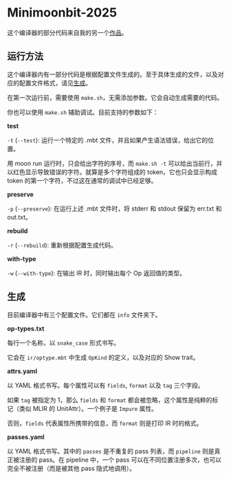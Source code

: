 # Minimoonbit-2025

这个编译器的部分代码来自我的另一个[作品](https://github.com/AdUhTkJm/sysy-competition)。

## 运行方法

这个编译器内有一部分代码是根据配置文件生成的。至于具体生成的文件，以及对应的配置文件格式，请见[生成](#生成)。

在第一次运行前，需要使用 `make.sh`，无需添加参数。它会自动生成需要的代码。

你也可以使用 `make.sh` 辅助调试。目前支持的参数如下：

**test**

`-t` (`--test`): 运行一个特定的 .mbt 文件，并且如果产生语法错误，给出它的位置。

用 moon run 运行时，只会给出字符的序号，而 `make.sh -t` 可以给出当前行，并以红色显示导致错误的字符。就算是多个字符组成的 token，它也只会显示构成 token 的第一个字符，不过这在通常的调试中已经足够。

**preserve**

`-p` (`--preserve`): 在运行上述 .mbt 文件时，将 stderr 和 stdout 保留为 err.txt 和 out.txt。

**rebuild**

`-r` (`--rebuild`): 重新根据配置生成代码。

**with-type**

`-w` (`--with-type`): 在输出 IR 时，同时输出每个 Op 返回值的类型。

## 生成

目前编译器中有三个配置文件。它们都在 `info` 文件夹下。

**op-types.txt**

每行一个名称，以 `snake_case` 形式书写。

它会在 `ir/optype.mbt` 中生成 `OpKind` 的定义，以及对应的 Show trait。

**attrs.yaml**

以 YAML 格式书写。每个属性可以有 `fields`, `format` 以及 `tag` 三个字段。

如果 `tag` 被指定为 1，那么 `fields` 和 `format` 都会被忽略，这个属性是纯粹的标记（类似 MLIR 的 UnitAttr）。一个例子是 `Impure` 属性。

否则，`fields` 代表属性所携带的信息，而 `format` 则是打印 IR 时的格式。

**passes.yaml**

以 YAML 格式书写。其中的 `passes` 是不重复的 pass 列表，而 `pipeline` 则是真正被注册的 pass。在 pipeline 中，一个 pass 可以在不同位置注册多次，也可以完全不被注册（而是被其他 pass 隐式地调用）。
